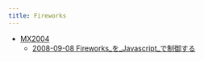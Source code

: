 ```yaml
---
title: Fireworks
---
```



- [MX2004](./MX2004/index.md)
    - [2008-09-08 Fireworks_を_Javascript_で制御する](./../../../d/2008/09/08/Fireworks_を_Javascript_で制御する.md)




